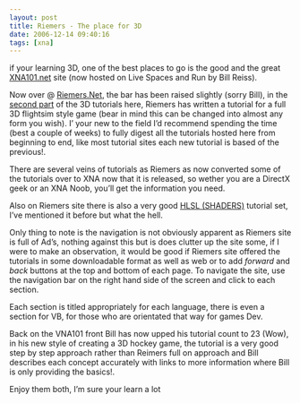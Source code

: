 ```yaml
---
layout: post
title: Riemers - The place for 3D
date: 2006-12-14 09:40:16
tags: [xna]
---
```


if your learning 3D, one of the best places to go is the good and the great [XNA101.net](http://xna101.spaces.live.com/) site (now hosted on Live Spaces and Run by Bill Reiss). 

Now over @ [Riemers.Net](http://www.riemers.net/index.php), the bar has been raised slightly (sorry Bill), in the [second part](http://www.riemers.net/eng/Tutorials/XNA/Csharp/series2.php) of the 3D tutorials here, Riemers has written a tutorial for a full 3D flightsim style game (bear in mind this can be changed into almost any form you wish).  I’ your new to the field I’d recommend spending the time (best a couple of weeks) to fully digest all the tutorials hosted here from beginning to end, like most tutorial sites each new tutorial is based of the previous!.

There are several veins of tutorials as Riemers as now converted some of the tutorials over to XNA now that it is released, so wether you are a DirectX geek or an XNA Noob, you’ll get the information you need.

Also on Riemers site there is also a very good [HLSL (SHADERS)](http://www.riemers.net/eng/Tutorials/DirectX/Csharp/series3.php) tutorial set, I’ve mentioned it before but what the hell.

Only thing to note is the navigation is not obviously apparent as Riemers site is full of Ad’s, nothing against this but is does clutter up the site some, if I were to make an observation, it would be good if Riemers site offered the tutorials in some downloadable format as well as web or to add _forward_ and _back_ buttons at the top and bottom of each page.  To navigate the site, use the navigation bar on the right hand side of the screen and click to each section.

Each section is titled appropriately for each language, there is even a section for VB, for those who are orientated that way for games Dev.

Back on the VNA101 front Bill has now upped his tutorial count to 23 (Wow), in his new style of creating a 3D hockey game, the tutorial is a very good step by step approach rather than Reimers full on approach and Bill describes each concept accurately with links to more information where Bill is only providing the basics!.

Enjoy them both, I’m sure your learn a lot

